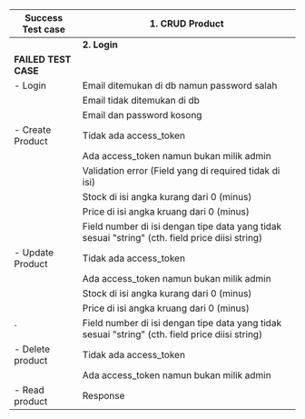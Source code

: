 | Success Test case    | 1. CRUD Product                                              |
| -------------------- | ------------------------------------------------------------ |
|                      | **2. Login**                                                 |
| **FAILED TEST CASE** |                                                              |
| - Login              | Email ditemukan di db namun password salah                   |
|                      | Email tidak ditemukan di db                                  |
|                      | Email dan password kosong                                    |
| - Create Product     | Tidak ada access_token                                       |
|                      | Ada access_token namun bukan milik admin                     |
|                      | Validation error (Field yang di required tidak di isi)       |
|                      | Stock di isi angka kurang dari 0 (minus)                     |
|                      | Price di isi angka kruang dari 0 (minus)                     |
|                      | Field number di isi dengan tipe data yang tidak sesuai "string" (cth. field price diisi string) |
| - Update Product     | Tidak ada access_token                                       |
|                      | Ada access_token namun bukan milik admin                     |
|                      | Stock di isi angka kurang dari 0 (minus)                     |
|                      | Price di isi angka kruang dari 0 (minus)                     |
| `                    | Field number di isi dengan tipe data yang tidak sesuai "string" (cth. field price diisi string) |
| - Delete product     | Tidak ada access_token                                       |
|                      | Ada access_token namun bukan milik admin                     |
| - Read product       | Response                                                     |